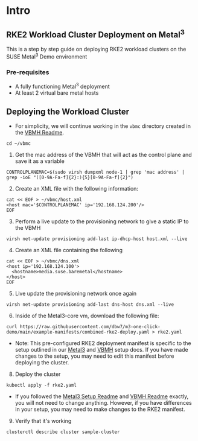 # Intro 

## RKE2 Workload Cluster Deployment on Metal<sup>3</sup>

This is a step by step guide on deploying RKE2 workload clusters on the SUSE Metal<sup>3</sup> Demo environment

### Pre-requisites
- A fully functioning Metal<sup>3</sup> deployment
- At least 2 virtual bare metal hosts

## Deploying the Workload Cluster
- For simplicity, we will continue working in the `vbmc` directory created in the [VBMH Readme](./vbmh-setup.md).
```
cd ~/vbmc
```

1. Get the mac address of the VBMH that will act as the control plane and save it as a variable
``` 
CONTROLPLANEMAC=$(sudo virsh dumpxml node-1 | grep 'mac address' | grep -ioE "([0-9A-Fa-f]{2}:){5}[0-9A-Fa-f]{2}")
```


2. Create an XML file with the following information:
```
cat << EOF > ~/vbmc/host.xml
<host mac='$CONTROLPLANEMAC' ip='192.168.124.200'/>
EOF
```

3. Perform a live update to the provisioning network to give a static IP to the VBMH
```
virsh net-update provisioning add-last ip-dhcp-host host.xml --live
```

4. Create an XML file containing the following
```
cat << EOF > ~/vbmc/dns.xml
<host ip='192.168.124.100'>
  <hostname>media.suse.baremetal</hostname>
</host>
EOF
```

5. Live update the provisioning network once again
```
virsh net-update provisioning add-last dns-host dns.xml --live
```

6. Inside of the Metal3-core vm, download the following file:
```
curl https://raw.githubusercontent.com/dbw7/m3-one-click-demo/main/example-manifests/combined-rke2-deploy.yaml > rke2.yaml
```
- Note: This pre-configured RKE2 deployment manifest is specific to the setup outlined in our [Metal3](./metal3-setup.md) and [VBMH](./vbmh-setup.md) setup docs. If you have made changes to the setup, you may need to edit this manifest before deploying the cluster.

8. Deploy the cluster
```
kubectl apply -f rke2.yaml
```
- If you followed the [Metal3 Setup Readme](./metal3-setup.md) and [VBMH Readme](./vbmh-setup.md) exactly, you will not need to change anything. However, if you have differences in your setup, you may need to make changes to the RKE2 manifest.

9. Verify that it's working
```
clusterctl describe cluster sample-cluster
```